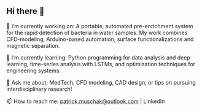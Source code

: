 ## Hi there 👋
🔭 I’m currently working on: 
A portable, automated pre-enrichment system for the rapid detection of bacteria in water samples. My work combines CFD-modeling, Arduino-based automation, surface functionalizations and magnetic separation.

🌱 I’m currently learning: 
Python programming for data analysis and deep learning, time-series analysis with LSTMs, and optimization techniques for engineering systems.

💬 Ask me about: 
MedTech, CFD modeling, CAD design, or tips on pursuing interdisciplinary research!

📫 How to reach me:
patrick.muschak@outlook.com | LinkedIn

<!--
**ScienceExpress/ScienceExpress** is a ✨ _special_ ✨ repository because its `README.md` (this file) appears on your GitHub profile.

Here are some ideas to get you started:

- 🔭 I’m currently working on ...
- 🌱 I’m currently learning ...
- 👯 I’m looking to collaborate on ...
- 🤔 I’m looking for help with ...
- 💬 Ask me about ...
- 📫 How to reach me: ...
- 😄 Pronouns: ...
- ⚡ Fun fact: ...
-->
